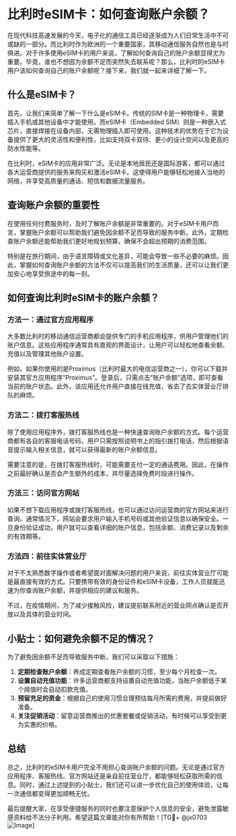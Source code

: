 # 比利时eSIM卡：如何查询账户余额？

在现代科技高速发展的今天，电子化的通信工具已经逐渐成为人们日常生活中不可或缺的一部分。而比利时作为欧洲的一个重要国家，其移动通信服务自然也是与时俱进。对于许多使用eSIM卡的用户来说，了解如何查询自己的账户余额显得尤为重要。毕竟，谁也不想因为余额不足而突然失去联系呢？那么，比利时的eSIM卡用户该如何查询自己的账户余额呢？接下来，我们就一起来详细了解一下。

## 什么是eSIM卡？

首先，让我们来简单了解一下什么是eSIM卡。传统的SIM卡是一种物理卡，需要插入手机或其他设备中才能使用。而eSIM卡（Embedded SIM）则是一种嵌入式芯片，直接焊接在设备内部，无需物理插入即可使用。这种技术的优势在于它为设备提供了更大的灵活性和便利性，比如支持双卡双待、更小的设计空间以及更高的防水性能等。

在比利时，eSIM卡的应用非常广泛。无论是本地居民还是国际游客，都可以通过各大运营商提供的服务来购买和激活eSIM卡。这使得用户能够轻松地接入当地的网络，并享受高质量的通话、短信和数据流量服务。

## 查询账户余额的重要性

在使用任何付费服务时，及时了解账户余额是非常重要的。对于eSIM卡用户而言，掌握账户余额可以帮助我们避免因余额不足而导致的服务中断。此外，定期检查账户余额还能帮助我们更好地规划预算，确保不会超出预期的消费范围。

特别是在旅行期间，由于语言障碍或文化差异，可能会导致一些不必要的麻烦。因此，掌握如何查询账户余额的方法不仅可以提高我们的生活质量，还可以让我们更加安心地享受旅途中的每一刻。

## 如何查询比利时eSIM卡的账户余额？

### 方法一：通过官方应用程序

大多数比利时的移动通信运营商都会提供专门的手机应用程序，供用户管理他们的账户信息。这些应用程序通常具有直观的界面设计，让用户可以轻松地查看余额、充值以及管理其他账户设置。

例如，如果你使用的是Proximus（比利时最大的电信运营商之一），你可以下载并安装其官方应用程序“Proximus”。登录后，只需点击“账户余额”选项，即可查看当前的账户状态。此外，该应用还允许用户直接在线充值，省去了去实体营业厅排队的麻烦。

### 方法二：拨打客服热线

除了使用应用程序外，拨打客服热线也是一种快速查询账户余额的方式。每个运营商都有各自的客服电话号码，用户只需按照说明书上的指引拨打电话，然后根据语音提示输入相关信息，就可以获得最新的账户余额信息。

需要注意的是，在拨打客服热线时，可能需要支付一定的通话费用。因此，在操作之前最好确认是否会产生额外的成本，并尽量选择免费时段进行操作。

### 方法三：访问官方网站

如果不想下载应用程序或拨打客服热线，也可以通过访问运营商的官方网站来进行查询。通常情况下，网站会要求用户输入手机号码或其他验证信息以确保安全。一旦身份验证成功，用户就可以查看详细的账户信息，包括余额、消费记录以及剩余的有效期等。

### 方法四：前往实体营业厅

对于不太熟悉数字操作或者希望面对面解决问题的用户来说，前往实体营业厅可能是最直接有效的方式。只要携带有效的身份证件和eSIM卡设备，工作人员就能迅速为你查询账户余额，并提供相应的建议和服务。

不过，在疫情期间，为了减少接触风险，建议提前联系附近的营业网点确认是否开放以及具体的营业时间。

## 小贴士：如何避免余额不足的情况？

为了避免因余额不足而导致服务中断，我们可以采取以下措施：

1. **定期检查账户余额**：养成定期查看账户余额的习惯，至少每个月检查一次。
2. **设置自动充值功能**：许多运营商都支持设置自动充值功能，当账户余额低于某个阈值时会自动扣款充值。
3. **预留充足的资金**：根据自己的使用习惯合理预估每月所需的费用，并提前做好准备。
4. **关注促销活动**：留意运营商推出的优惠套餐或促销活动，有时候可以享受到更为实惠的价格。

## 总结

总之，比利时的eSIM卡用户完全不用担心查询账户余额的问题。无论是通过官方应用程序、客服热线、官方网站还是亲自前往营业厅，都能够轻松获取所需的信息。同时，通过上述提到的小贴士，我们还可以进一步优化自己的使用体验，让每一次通信都变得更加顺畅无忧。

最后提醒大家，在享受便捷服务的同时也要注意保护个人信息的安全，避免泄露敏感资料给不法分子利用。希望这篇文章能对你有所帮助！[TG💪+ @jx0703 ![Image](https://github.com/user-attachments/assets/dbca1d08-cadb-493c-b0ec-ad6f7a83f270)]